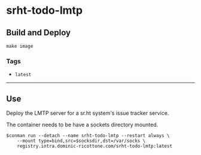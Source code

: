 # srht-todo-lmtp


## Build and Deploy

```
make image
```


### Tags

 + `latest`

----

## Use

Deploy the LMTP server for a sr.ht system's issue tracker service.

The container needs to be have a sockets directory mounted.

```
$conman run --detach --name srht-todo-lmtp --restart always \
    --mount type=bind,src=$socksdir,dst=/var/socks \
    registry.intra.dominic-ricottone.com/srht-todo-lmtp:latest
```

